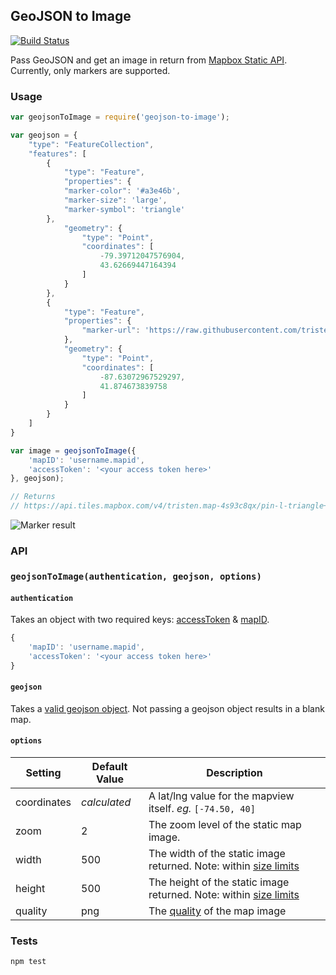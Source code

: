 ## GeoJSON to Image

[![Build Status](https://travis-ci.org/tristen/geojson-to-image.png?Zeqckz55oF1LjKHEqHT7)](https://travis-ci.org/tristen/geojson-to-image)

Pass GeoJSON and get an image in return from [Mapbox Static API](https://www.mapbox.com/developers/api/static/). Currently, only markers are supported.

### Usage

``` js
var geojsonToImage = require('geojson-to-image');

var geojson = {
    "type": "FeatureCollection",
    "features": [ 
        {
            "type": "Feature",
            "properties": {
            "marker-color": '#a3e46b',
            "marker-size": 'large',
            "marker-symbol": 'triangle'
        },
            "geometry": {
                "type": "Point",
                "coordinates": [
                    -79.39712047576904,
                    43.62669447164394
                ]
            }
        },
        {
            "type": "Feature",
            "properties": {
                "marker-url": 'https://raw.githubusercontent.com/tristen/vintages/gh-pages/img/marker@2x.png'
            },
            "geometry": {
                "type": "Point",
                "coordinates": [
                    -87.63072967529297,
                    41.874673839758
                ]
            }
        }
    ]
}

var image = geojsonToImage({
    'mapID': 'username.mapid',
    'accessToken': '<your access token here>'
}, geojson);

// Returns
// https://api.tiles.mapbox.com/v4/tristen.map-4s93c8qx/pin-l-triangle+A3E46B(-79.39712047576904,43.62669447164394),url-https%3A%2F%2Fraw.githubusercontent.com%2Ftristen%2Fvintages%2Fgh-pages%2Fimg%2Fmarker%402x.png(-87.63072967529297,41.874673839758)/-79.39712047576904,41.874673839758,2/500x500.png?access_token=pk.eyJ1IjoiZmFsbHNlbW8yIiwiYSI6IjhsbHFBMkEifQ.OMXud5BW3OAF-_usSJjy0Q

```

![Marker result](https://api.tiles.mapbox.com/v4/tristen.map-4s93c8qx/pin-l-triangle+A3E46B(-79.39712047576904,43.62669447164394),url-https%3A%2F%2Fraw.githubusercontent.com%2Ftristen%2Fvintages%2Fgh-pages%2Fimg%2Fmarker%402x.png(-87.63072967529297,41.874673839758)/-79.39712047576904,41.874673839758,2/500x500.png?access_token=pk.eyJ1IjoiZmFsbHNlbW8yIiwiYSI6IjhsbHFBMkEifQ.OMXud5BW3OAF-_usSJjy0Q)

### API

### `geojsonToImage(authentication, geojson, options)`

#### `authentication`
Takes an object with two required keys: [accessToken](https://www.mapbox.com/help/define-access-token/) & [mapID](https://www.mapbox.com/help/define-map-id/).

``` js
{
    'mapID': 'username.mapid',
    'accessToken': '<your access token here>'
}
```

#### `geojson`

Takes a [valid geojson object](http://geojson.org/). Not passing a geojson object results in a blank map.

#### `options`  

| Setting | Default Value | Description |
| ---- | ---- | ---- |
| coordinates | _calculated_ | A lat/lng value for the mapview itself. _eg._ `[-74.50, 40]` |
| zoom | 2 |  The zoom level of the static map image. |
| width | 500 | The width of the static image returned. Note: within [size limits](https://www.mapbox.com/developers/api/static/#size-limit) |
| height | 500 | The height of the static image returned. Note: within [size limits](https://www.mapbox.com/developers/api/static/#size-limit) |
| quality | png | The [quality](https://www.mapbox.com/developers/api/static/#format) of the map image |

### Tests

``` sh
npm test
```

